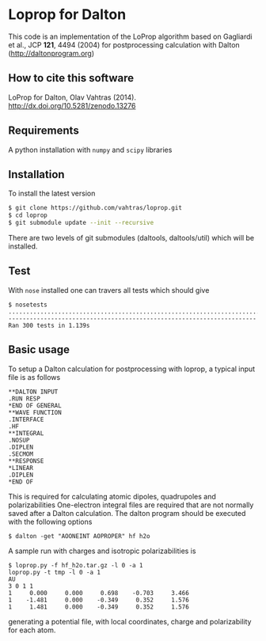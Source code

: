 # Loprop for Dalton


This code is an implementation of the LoProp algorithm based on Gagliardi et al., JCP **121**, 4494 (2004) for postprocessing calculation with Dalton (http://daltonprogram.org)

## How to cite this software

LoProp for Dalton, Olav Vahtras (2014). http://dx.doi.org/10.5281/zenodo.13276

## Requirements

A python installation with `numpy` and `scipy` libraries

## Installation

To install the latest version

```bash
$ git clone https://github.com/vahtras/loprop.git
$ cd loprop
$ git submodule update --init --recursive
```

There are two levels of git submodules (daltools, daltools/util) which will be installed.


## Test

With `nose` installed one can travers all tests which should give

```
$ nosetests
............................................................................................................................................................................................................................................................................................................
----------------------------------------------------------------------
Ran 300 tests in 1.139s
```

## Basic usage

To setup a Dalton calculation for postprocessing with loprop, a typical input file is as follows

```
**DALTON INPUT
.RUN RESP
*END OF GENERAL
**WAVE FUNCTION
.INTERFACE
.HF
**INTEGRAL
.NOSUP
.DIPLEN
.SECMOM
**RESPONSE
*LINEAR
.DIPLEN
*END OF
```

This is required for calculating atomic dipoles, quadrupoles and polarizabilities
One-electron integral files are required that are not normally saved after a Dalton calculation. The dalton program should be executed with the following options

```
$ dalton -get "AOONEINT AOPROPER" hf h2o
```

A sample run with charges and isotropic polarizabilities is
```
$ loprop.py -f hf_h2o.tar.gz -l 0 -a 1
loprop.py -t tmp -l 0 -a 1
AU
3 0 1 1
1     0.000     0.000     0.698    -0.703     3.466
1    -1.481     0.000    -0.349     0.352     1.576
1     1.481     0.000    -0.349     0.352     1.576
```
generating a potential file, with local coordinates, charge and polarizability for each atom.

